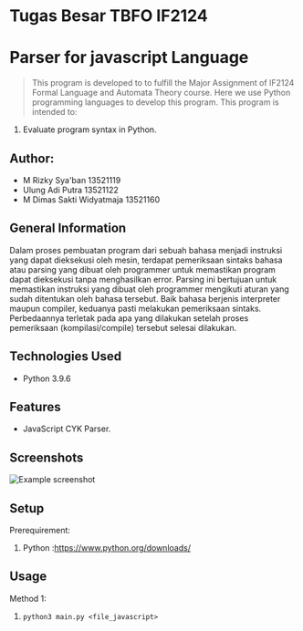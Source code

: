 # Tugas Besar TBFO IF2124
# Parser for javascript Language
> This program is developed to to fulfill the Major Assignment of IF2124 Formal Language and Automata Theory course. Here we use Python programming languages to develop this program. This program is intended to:
1. Evaluate program syntax in Python.

## Author:
- M Rizky Sya'ban             13521119
- Ulung Adi Putra             13521122
- M Dimas Sakti Widyatmaja    13521160

## General Information
Dalam proses pembuatan program dari sebuah bahasa menjadi instruksi yang dapat dieksekusi oleh mesin, terdapat pemeriksaan sintaks bahasa atau parsing yang dibuat oleh programmer untuk memastikan program dapat dieksekusi tanpa menghasilkan error. Parsing ini bertujuan untuk memastikan instruksi yang dibuat oleh programmer mengikuti aturan yang sudah ditentukan oleh bahasa tersebut. Baik bahasa berjenis interpreter maupun compiler, keduanya pasti melakukan pemeriksaan sintaks. Perbedaannya terletak pada apa yang dilakukan setelah proses pemeriksaan (kompilasi/compile) tersebut selesai dilakukan.


## Technologies Used
- Python 3.9.6


## Features
- JavaScript CYK Parser.

## Screenshots
![Example screenshot](https://i.imgur.com/gQkFgDA.png)

## Setup
Prerequirement:
1. Python :https://www.python.org/downloads/

## Usage
Method 1:
  1. `python3 main.py <file_javascript>` 


